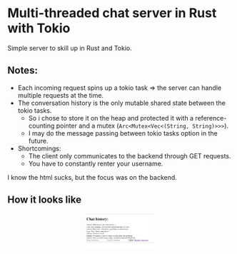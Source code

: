 # Multi-threaded chat server in Rust with Tokio
 
Simple server to skill up in Rust and Tokio.

## Notes:
- Each incoming request spins up a tokio task => the server can handle multiple requests at the time.
- The conversation history is the only mutable shared state between the tokio tasks. 
    - So i chose to store it on the heap and protected it with a reference-counting pointer and a mutex (``` Arc<Mutex<Vec<(String, String)>>> ```). 
    - I may do the message passing between tokio tasks option in the future.
- Shortcomings:
    - The client only communicates to the backend through GET requests.
    - You have to constantly renter your username.

I know the html sucks, but the focus was on the backend.

## How it looks like
<p align = "center">
    <img src="imgs/Demo_img.png" width="30%">
</p>